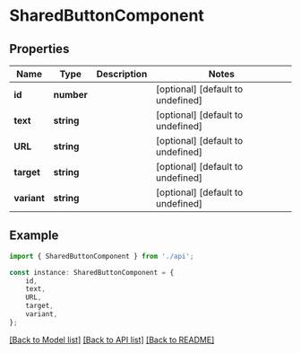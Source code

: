 # SharedButtonComponent


## Properties

Name | Type | Description | Notes
------------ | ------------- | ------------- | -------------
**id** | **number** |  | [optional] [default to undefined]
**text** | **string** |  | [optional] [default to undefined]
**URL** | **string** |  | [optional] [default to undefined]
**target** | **string** |  | [optional] [default to undefined]
**variant** | **string** |  | [optional] [default to undefined]

## Example

```typescript
import { SharedButtonComponent } from './api';

const instance: SharedButtonComponent = {
    id,
    text,
    URL,
    target,
    variant,
};
```

[[Back to Model list]](../README.md#documentation-for-models) [[Back to API list]](../README.md#documentation-for-api-endpoints) [[Back to README]](../README.md)
